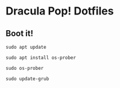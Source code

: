 # Dracula Pop! Dotfiles

## Boot it!

`sudo apt update`

`sudo apt install os-prober`

`sudo os-prober`

`sudo update-grub`


